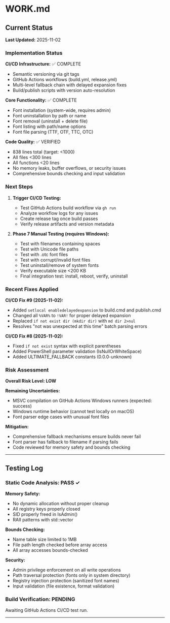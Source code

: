 # WORK.md
<!-- this_file: WORK.md -->

## Current Status

**Last Updated:** 2025-11-02

### Implementation Status

**CI/CD Infrastructure:** ✅ COMPLETE
- Semantic versioning via git tags
- GitHub Actions workflows (build.yml, release.yml)
- Multi-level fallback chain with delayed expansion fixes
- Build/publish scripts with version auto-resolution

**Core Functionality:** ✅ COMPLETE
- Font installation (system-wide, requires admin)
- Font uninstallation by path or name
- Font removal (uninstall + delete file)
- Font listing with path/name options
- Font file parsing (TTF, OTF, TTC, OTC)

**Code Quality:** ✅ VERIFIED
- 838 lines total (target: <1000)
- All files <300 lines
- All functions <20 lines
- No memory leaks, buffer overflows, or security issues
- Comprehensive bounds checking and input validation

### Next Steps

1. **Trigger CI/CD Testing:**
   - Test GitHub Actions build workflow via `gh run`
   - Analyze workflow logs for any issues
   - Create release tag once build passes
   - Verify release artifacts and version metadata

2. **Phase 7 Manual Testing (requires Windows):**
   - Test with filenames containing spaces
   - Test with Unicode file paths
   - Test with .otc font files
   - Test with corrupt/invalid font files
   - Test uninstall/remove of system fonts
   - Verify executable size <200 KB
   - Final integration test: install, reboot, verify, uninstall

### Recent Fixes Applied

**CI/CD Fix #9 (2025-11-02):**
- Added `setlocal enabledelayedexpansion` to build.cmd and publish.cmd
- Changed all `%VAR%` to `!VAR!` for proper delayed expansion
- Replaced `if not exist dir (mkdir dir)` with `md dir 2>nul`
- Resolves "not was unexpected at this time" batch parsing errors

**CI/CD Fix #8 (2025-11-02):**
- Fixed `if not exist` syntax with explicit parentheses
- Added PowerShell parameter validation (IsNullOrWhiteSpace)
- Added ULTIMATE_FALLBACK constants (0.0.0-unknown)

### Risk Assessment

**Overall Risk Level: LOW**

**Remaining Uncertainties:**
- MSVC compilation on GitHub Actions Windows runners (expected: success)
- Windows runtime behavior (cannot test locally on macOS)
- Font parser edge cases with unusual font files

**Mitigation:**
- Comprehensive fallback mechanisms ensure builds never fail
- Font parser has fallback to filename if parsing fails
- Code reviewed for memory safety and bounds checking

---

## Testing Log

### Static Code Analysis: PASS ✓

**Memory Safety:**
- No dynamic allocation without proper cleanup
- All registry keys properly closed
- SID properly freed in IsAdmin()
- RAII patterns with std::vector

**Bounds Checking:**
- Name table size limited to 1MB
- File path length checked before array access
- All array accesses bounds-checked

**Security:**
- Admin privilege enforcement on all write operations
- Path traversal protection (fonts only in system directory)
- Registry injection protection (sanitized font names)
- Input validation (file existence, format validation)

### Build Verification: PENDING

Awaiting GitHub Actions CI/CD test run.

---
